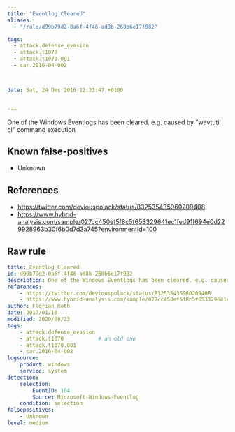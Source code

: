 ```yaml
---
title: "Eventlog Cleared"
aliases:
  - "/rule/d99b79d2-0a6f-4f46-ad8b-260b6e17f982"

tags:
  - attack.defense_evasion
  - attack.t1070
  - attack.t1070.001
  - car.2016-04-002



date: Sat, 24 Dec 2016 12:23:47 +0100


---
```


One of the Windows Eventlogs has been cleared. e.g. caused by "wevtutil cl" command execution

<!--more-->


## Known false-positives

* Unknown



## References

* https://twitter.com/deviouspolack/status/832535435960209408
* https://www.hybrid-analysis.com/sample/027cc450ef5f8c5f653329641ec1fed91f694e0d229928963b30f6b0d7d3a745?environmentId=100


## Raw rule
```yaml
title: Eventlog Cleared
id: d99b79d2-0a6f-4f46-ad8b-260b6e17f982
description: One of the Windows Eventlogs has been cleared. e.g. caused by "wevtutil cl" command execution
references:
    - https://twitter.com/deviouspolack/status/832535435960209408
    - https://www.hybrid-analysis.com/sample/027cc450ef5f8c5f653329641ec1fed91f694e0d229928963b30f6b0d7d3a745?environmentId=100
author: Florian Roth
date: 2017/01/10
modified: 2020/08/23
tags:
    - attack.defense_evasion
    - attack.t1070           # an old one
    - attack.t1070.001
    - car.2016-04-002
logsource:
    product: windows
    service: system
detection:
    selection:
        EventID: 104
        Source: Microsoft-Windows-Eventlog
    condition: selection
falsepositives:
    - Unknown
level: medium

```
